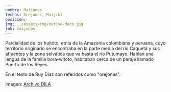 ```yaml
---
nombre: Maijunas
fechas: Orejones, Maijɨki
posicion: 
img: ../assets/img/native-deco.jpg
lnk: maijunas
---
```


<p>Parcialidad de los huitoto, etnia de la Amazonía colombiana y peruana, cuyo territorio originario se encontraba en la parte media del río Caquetá y sus afluentes y la zona selvática que va hasta el río Putumayo. Hablan una lengua de la familia bora-witoto, habitaban cerca de un paraje llamado Puerto de los Reyes.</p>

<p>En el texto de Ruy Díaz son referidos como "orejones".</p>

<span>Imagen: <a href="http://www.caicyt-conicet.gov.ar/dila/files/original/d1a9079de9ff4da707dda948f7a048c0.jpg" target="blank_">Archivo DILA</a></span>